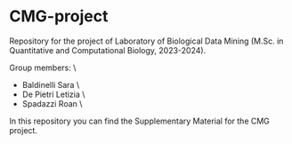 # CMG-project
Repository for the project of Laboratory of Biological Data Mining (M.Sc. in Quantitative and Computational Biology, 2023-2024).

Group members: \
- Baldinelli Sara \
- De Pietri Letizia \
- Spadazzi Roan \

In this repository you can find the Supplementary Material for the CMG project.
